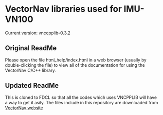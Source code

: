 # VectorNav libraries used for IMU-VN100

Current version: vnccpplib-0.3.2

## Original ReadMe
Please open the file html_help/index.html in a web browser (usually by double-clicking the file) to view all of the documentation for using the VectorNav C/C++ library.

## Updated ReadMe
This is cloned to FDCL so that all the codes which uses VNCPPLIB will have a way to get it asily.
The files include in this repository are downloaded from [VectorNav website](https://www.vectornav.com/support/downloads)
